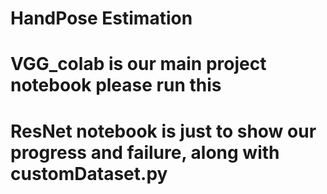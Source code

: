 # HandPose Estimation
# VGG_colab is our main project notebook please run this 
# ResNet notebook is just to show our progress and failure, along with customDataset.py